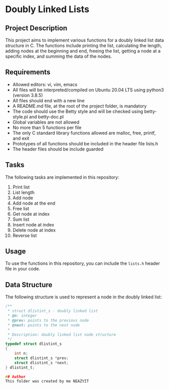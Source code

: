 # Doubly Linked Lists

## Project Description
This project aims to implement various functions for a doubly linked list data structure in C. The functions include printing the list, calculating the length, adding nodes at the beginning and end, freeing the list, getting a node at a specific index, and summing the data of the nodes.

## Requirements
- Allowed editors: vi, vim, emacs
- All files will be interpreted/compiled on Ubuntu 20.04 LTS using python3 (version 3.8.5)
- All files should end with a new line
- A README.md file, at the root of the project folder, is mandatory
- The code should use the Betty style and will be checked using betty-style.pl and betty-doc.pl
- Global variables are not allowed
- No more than 5 functions per file
- The only C standard library functions allowed are malloc, free, printf, and exit
- Prototypes of all functions should be included in the header file lists.h
- The header files should be include guarded

## Tasks

The following tasks are implemented in this repository:

1. Print list
2. List length
3. Add node
4. Add node at the end
5. Free list
6. Get node at index
7. Sum list
8. Insert node at index
9. Delete node at index
10. Reverse list

## Usage

To use the functions in this repository, you can include the `lists.h` header file in your code.

## Data Structure
The following structure is used to represent a node in the doubly linked list:

```c
/**
 * struct dlistint_s - doubly linked list
 * @n: integer
 * @prev: points to the previous node
 * @next: points to the next node
 *
 * Description: doubly linked list node structure
 */
typedef struct dlistint_s
{
    int n;
    struct dlistint_s *prev;
    struct dlistint_s *next;
} dlistint_t;

## Author
This folder was created by me NEAZYIT
